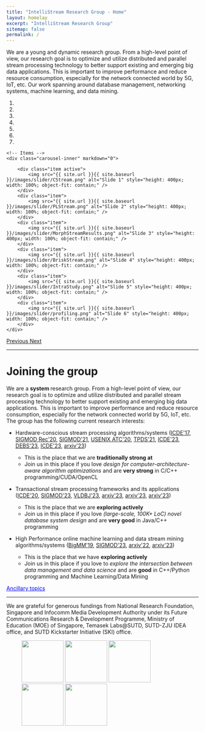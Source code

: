 ```yaml
---
title: "IntelliStream Research Group - Home"
layout: homelay
excerpt: "IntelliStream Research Group"
sitemap: false
permalink: /
---
```


We are a young and dynamic research group. From a high-level point of view, our research goal is to optimize and utilize distributed and parallel stream processing technology to better support existing and emerging big data applications. This is important to improve performance and reduce resource consumption, especially for the network connected world by 5G, IoT, etc. Our work spanning around database management, networking systems, machine learning, and data mining.

<div markdown="0" id="carousel" class="carousel slide" data-ride="carousel" data-interval="3000" data-pause="hover" >
    <!-- Menu -->
    <ol class="carousel-indicators">
        <li data-target="#carousel" data-slide-to="0" class="active"></li>
        <li data-target="#carousel" data-slide-to="1"></li>
        <li data-target="#carousel" data-slide-to="2"></li>
        <li data-target="#carousel" data-slide-to="3"></li>
        <li data-target="#carousel" data-slide-to="4"></li>
        <li data-target="#carousel" data-slide-to="5"></li>
        <li data-target="#carousel" data-slide-to="6"></li>
    </ol>

    <!-- Items -->
    <div class="carousel-inner" markdown="0">

        <div class="item active">
            <img src="{{ site.url }}{{ site.baseurl }}/images/slider/CStream.png" alt="Slide 1" style="height: 400px; width: 100%; object-fit: contain;" />
        </div>
        <div class="item">
            <img src="{{ site.url }}{{ site.baseurl }}/images/slider/PLStream.png" alt="Slide 2" style="height: 400px; width: 100%; object-fit: contain;" />
        </div>
        <div class="item">
            <img src="{{ site.url }}{{ site.baseurl }}/images/slider/MorphStreamResults.png" alt="Slide 3" style="height: 400px; width: 100%; object-fit: contain;" />
        </div>
        <div class="item">
            <img src="{{ site.url }}{{ site.baseurl }}/images/slider/BriskStream.png" alt="Slide 4" style="height: 400px; width: 100%; object-fit: contain;" />
        </div>
        <div class="item">
            <img src="{{ site.url }}{{ site.baseurl }}/images/slider/IntraStudy.png" alt="Slide 5" style="height: 400px; width: 100%; object-fit: contain;" />
        </div>
        <div class="item">
            <img src="{{ site.url }}{{ site.baseurl }}/images/slider/profiling.png" alt="Slide 6" style="height: 400px; width: 100%; object-fit: contain;" />
        </div>		
    </div>
  <a class="left carousel-control" href="#carousel" role="button" data-slide="prev">
    <span class="glyphicon glyphicon-chevron-left" aria-hidden="true"></span>
    <span class="sr-only">Previous</span>
  </a>
  <a class="right carousel-control" href="#carousel" role="button" data-slide="next">
    <span class="glyphicon glyphicon-chevron-right" aria-hidden="true"></span>
    <span class="sr-only">Next</span>
  </a>
</div>

---
# Joining the group

We are a <b> system </b> research group. From a high-level point of view, our research goal is to optimize and utilize distributed and parallel stream processing technology to better support existing and emerging big data applications. This is important to improve performance and reduce resource consumption, especially for the network connected world
by 5G, IoT, etc. The group has the following current research interests:

- Hardware-conscious stream processing algorithms/systems ([ICDE'17](https://doi.org/10.1109/ICDE.2017.119), [SIGMOD Rec'20](https://dl.acm.org/doi/10.1145/3385658.3385662), [SIGMOD'21](https://intellistream.github.io/downloads/papers/rdm044-zhangA.pdf), [USENIX ATC'20](https://dl.acm.org/doi/abs/10.5555/3489146.3489189), [TPDS'21](https://doi.org/10.1109/TPDS.2021.3066407), [ICDE'23](https://intellistream.github.io/downloads/papers/CStream_CR.pdf), [DEBS'23](https://intellistream.github.io/downloads/papers/Zeng-2023-CStream-DEBS_CR.pdf), [ICDE'23](https://intellistream.github.io/downloads/papers/Zhang-2023-OIJ-OpenMLDB_CR.pdf), [arxiv'23](https://arxiv.org/pdf/2306.10228.pdf)) 
	- This is the place that we are <b> traditionally strong at </b>
	- Join us in this place if you love <i> design for computer-architecture-aware algorithm optimizations </i> and are <b>very strong</b> in C/C++ programming/CUDA/OpenCL

- Transactional stream processing frameworks and its applications ([ICDE'20](https://doi.org/10.1109/ICDE48307.2020.00136), [SIGMOD'23](https://intellistream.github.io/downloads/papers/MorphStream_CR.pdf), [VLDBJ'23](https://arxiv.org/abs/2208.09827), [arxiv'23](https://arxiv.org/pdf/2307.10732.pdf), [arxiv'23](https://arxiv.org/pdf/2307.08225.pdf), [arxiv'23](https://arxiv.org/pdf/2307.12749.pdf))
	- This is the place that we are <b> exploring actively </b>
	- Join us in this place if you love <i> (large-scale, 100K+ LoC) novel database system design </i> and are <b>very good</b> in Java/C++ programming

- High Performance online machine learning and data stream mining algorithms/systems ([BigMM'19](https://dl.acm.org/doi/abs/10.5555/3489146.3489189), [SIGMOD'23](https://intellistream.github.io/downloads/papers/Sesame_CR.pdf), [arxiv'22](https://arxiv.org/abs/2203.12368), [arxiv'23](https://arxiv.org/abs/2309.04799))
	- This is the place that we have <b> exploring actively </b>
	- Join us in this place if you love to <i> explore the intersection between data management and data science </i> and are <b>good</b> in C++/Python programming and Machine Learning/Data Mining

<script>
  function toggleVisibility(id) {
    var x = document.getElementById(id);
    if (x.style.display === "none") {
      x.style.display = "block";
    } else {
      x.style.display = "none";
    }
  }
</script>

<span onclick="toggleVisibility('ancillaryTopics')" style="cursor: pointer; color: blue; text-decoration: underline;">Ancillary topics</span>
<div id="ancillaryTopics" style="display:none;">
	- [MQO in CEP] ([ICDE'17](https://doi.org/10.1109/ICDE.2017.166)) 
	- [CompressDB] ([ICDE'23](https://intellistream.github.io/downloads/papers/CompressStreamDB.pdf))
	- [Parking Prediction] ([IJCAI'20](https://www.ijcai.org/proceedings/2020/610), [TKDE'21](https://ieeexplore.ieee.org/document/9392279), [VLDBJ'22](https://dl.acm.org/doi/abs/10.1007/s00778-021-00722-0)) 
	- [APU Systems] ([VLDB'13](https://dl.acm.org/doi/10.14778/2536274.2536319), [VLDB'14](https://dl.acm.org/doi/10.14778/2735496.2735497), [MASCOTS'15](https://ieeexplore.ieee.org/document/7330177), [TPDS'17](https://ieeexplore.ieee.org/document/7501903))
	- [FPGA Systems] ([TPDS'16](https://ieeexplore.ieee.org/document/7425227)) 
	- [Cloud Resource Mgmt] ([SC'16](https://ieeexplore.ieee.org/document/7877153))
</div>

---

We are grateful for generous fundings from National Research Foundation, Singapore and Infocomm Media Development Authority under its Future Communications Research & Development Programme, Ministry of Education (MOE) of Singapore, Temasek Labs@SUTD, SUTD-ZJU IDEA office, and SUTD Kickstarter Initiative (SKI) office.

<figure class="fourth">
  <img src="{{ site.url }}{{ site.baseurl }}/images/logopic/FCP.png" style="width: 110px">
  <img src="{{ site.url }}{{ site.baseurl }}/images/logopic/IMDA.png" style="width: 110px">
  <img src="{{ site.url }}{{ site.baseurl }}/images/logopic/NRF.jpeg" style="width: 110px">
  <img src="{{ site.url }}{{ site.baseurl }}/images/logopic/moe.jpg" style="width: 110px">
  <img src="{{ site.url }}{{ site.baseurl }}/images/logopic/SUTD.png" style="width: 110px">  
</figure>